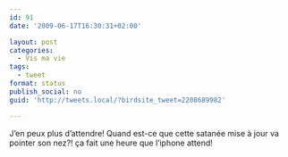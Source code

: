 ```yaml
---
id: 91
date: '2009-06-17T16:30:31+02:00'

layout: post
categories:
  - Vis ma vie
tags:
  - tweet
format: status
publish_social: no
guid: 'http://tweets.local/?birdsite_tweet=2208689982'

---
```


J’en peux plus d’attendre! Quand est-ce que cette satanée mise à jour va pointer son nez?! ça fait une heure que l’iphone attend!